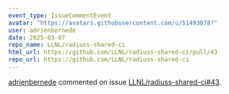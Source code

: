 ```yaml
---
event_type: IssueCommentEvent
avatar: "https://avatars.githubusercontent.com/u/51493078?"
user: adrienbernede
date: 2025-03-07
repo_name: LLNL/radiuss-shared-ci
html_url: https://github.com/LLNL/radiuss-shared-ci/pull/43
repo_url: https://github.com/LLNL/radiuss-shared-ci
---
```


<a href='https://github.com/adrienbernede' target='_blank'>adrienbernede</a> commented on issue <a href='https://github.com/LLNL/radiuss-shared-ci/pull/43' target='_blank'>LLNL/radiuss-shared-ci#43</a>.

<small>